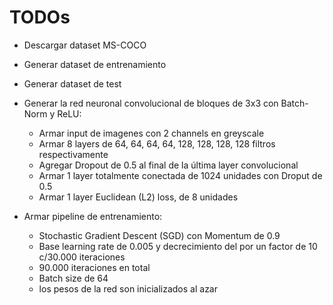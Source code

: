 TODOs
=====

* Descargar dataset MS-COCO
* Generar dataset de entrenamiento
* Generar dataset de test

* Generar la red neuronal convolucional de bloques de 3x3 con Batch-Norm y ReLU:
    * Armar input de imagenes con 2 channels en greyscale
    * Armar 8 layers de 64, 64, 64, 64, 128, 128, 128, 128 filtros respectivamente
    * Agregar Dropout de 0.5 al final de la última layer convolucional
    * Armar 1 layer totalmente conectada de 1024 unidades con Droput de 0.5
    * Armar 1 layer Euclidean (L2) loss, de 8 unidades
* Armar pipeline de entrenamiento:
    * Stochastic Gradient Descent (SGD) con Momentum de 0.9
    * Base learning rate de 0.005 y decrecimiento del por un factor de 10 c/30.000 iteraciones
    * 90.000 iteraciones en total
    * Batch size de 64
    * los pesos de la red son inicializados al azar